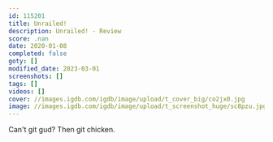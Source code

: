 ```yaml
---
id: 115201
title: Unrailed!
description: Unrailed! - Review
score: .nan
date: 2020-01-08
completed: false
goty: []
modified_date: 2023-03-01
screenshots: []
tags: []
videos: []
cover: //images.igdb.com/igdb/image/upload/t_cover_big/co2jx0.jpg
image: //images.igdb.com/igdb/image/upload/t_screenshot_huge/sc8pzu.jpg
---
```

Can't git gud? Then git chicken.